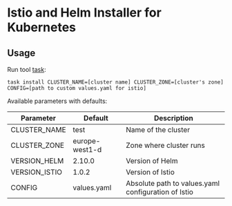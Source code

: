 # Istio and Helm Installer for Kubernetes

## Usage

Run tool [task](https://github.com/go-task/task):
```
task install CLUSTER_NAME=[cluster name] CLUSTER_ZONE=[cluster's zone] CONFIG=[path to custom values.yaml for istio]
```

Available parameters with defaults:

| Parameter | Default | Description |
| --- | --- | --- |
| CLUSTER_NAME | test | Name of the cluster |
| CLUSTER_ZONE | europe-west1-d | Zone where cluster runs | 
| VERSION_HELM | 2.10.0 | Version of Helm |
| VERSION_ISTIO | 1.0.2 | Version of Istio |
| CONFIG | values.yaml | Absolute path to values.yaml configuration of Istio | 
